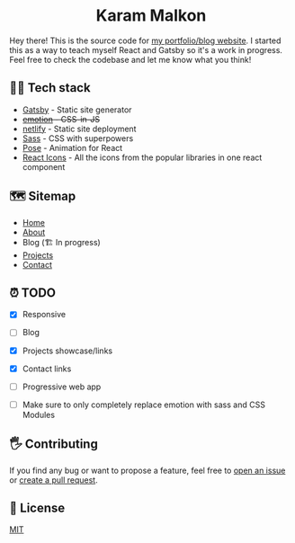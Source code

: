 <h1 align="center">
  Karam Malkon
</h1>

<!-- [![Build Status](https://travis-ci.org/kevinwolfcr/kevinwolf.me.svg?branch=master)](https://travis-ci.org/kevinwolfcr/kevinwolf.me)
[![JavaScript Style Guide](https://img.shields.io/badge/code_style-standard-brightgreen.svg)](https://standardjs.com) -->

Hey there! This is the source code for [my portfolio/blog website](https://https://karam-malkon.netlify.com/.netlify.com/). I started this as a way to teach myself React and Gatsby so it's a work in progress. Feel free to check the codebase and let me know what you think!

## 👨‍💻 Tech stack

- [Gatsby](https://gatsbyjs.org/) - Static site generator
- ~~[emotion](https://emotion.sh) - CSS-in-JS~~
- [netlify](https://www.netlify.com/) - Static site deployment
- [Sass](https://sass-lang.com) - CSS with superpowers
- [Pose](https://popmotion.io/pose/) - Animation for React 
- [React Icons](https://react-icons.netlify.com/#/) - All the icons from the popular libraries in one react component

## 🗺 Sitemap

- [Home](https://https://karam-malkon.netlify.com/.netlify.com/)
- [About](https://https://karam-malkon.netlify.com/.netlify.com/about/)
- Blog (🏗 In progress) 
- [Projects](https://https://karam-malkon.netlify.com/.netlify.com/projects/)
- [Contact](https://https://karam-malkon.netlify.com/.netlify.com/contact/)

## ⏰ TODO

- [x] Responsive
- [ ] Blog
- [x] Projects showcase/links
- [x] Contact links
- [ ] Progressive web app
- [ ] Make sure to only completely replace emotion with sass and CSS Modules 


## 🖐 Contributing

If you find any bug or want to propose a feature, feel free to [open an issue](issues/new) or [create a pull request](pulls).

## 📎 License

[MIT](./LICENSE)